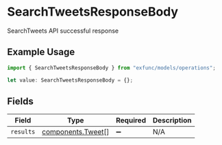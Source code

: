 # SearchTweetsResponseBody

SearchTweets API successful response

## Example Usage

```typescript
import { SearchTweetsResponseBody } from "exfunc/models/operations";

let value: SearchTweetsResponseBody = {};
```

## Fields

| Field                                                  | Type                                                   | Required                                               | Description                                            |
| ------------------------------------------------------ | ------------------------------------------------------ | ------------------------------------------------------ | ------------------------------------------------------ |
| `results`                                              | [components.Tweet](../../models/components/tweet.md)[] | :heavy_minus_sign:                                     | N/A                                                    |